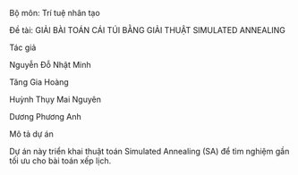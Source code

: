 Bộ môn: Trí tuệ nhân tạo

Đề tài: GIẢI BÀI TOÁN CÁI TÚI BẰNG GIẢI THUẬT SIMULATED ANNEALING

Tác giả

Nguyễn Đỗ Nhật Minh

Tăng Gia Hoàng

Huỳnh Thụy Mai Nguyên

Dương Phương Anh

Mô tả dự án

Dự án này triển khai thuật toán Simulated Annealing (SA) để tìm nghiệm gần tối ưu cho bài toán xếp lịch. 
